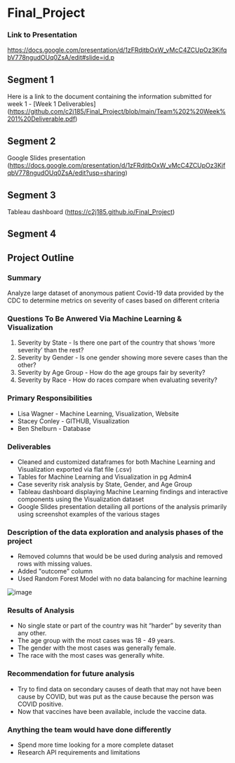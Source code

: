 # Final_Project



### Link to Presentation
https://docs.google.com/presentation/d/1zFRdjtbOxW_vMcC4ZCUpOz3KjfqbV778ngudOUq0ZsA/edit#slide=id.p


## Segment 1
Here is a link to the document containing the information submitted for week 1 - [Week 1 Deliverables] (https://github.com/c2j185/Final_Project/blob/main/Team%202%20Week%201%20Deliverable.pdf)


## Segment 2
Google Slides presentation
(https://docs.google.com/presentation/d/1zFRdjtbOxW_vMcC4ZCUpOz3KjfqbV778ngudOUq0ZsA/edit?usp=sharing)


## Segment 3
Tableau dashboard
(https://c2j185.github.io/Final_Project)


## Segment 4

## Project Outline
### Summary 
Analyze large dataset of anonymous patient Covid-19 data provided by the CDC to determine metrics on severity of cases based on different criteria

### Questions To Be Anwered Via Machine Learning & Visualization
1) Severity by State - Is there one part of the country that shows ‘more severity’ than the rest?
2) Severity by Gender - Is one gender showing more severe cases than the other?
3) Severity by Age Group - How do the age groups fair by severity?
4) Severity by Race - How do races compare when evaluating severity?

### Primary Responsibilities
- Lisa Wagner - Machine Learning, Visualization, Website
- Stacey Conley - GITHUB, Visualization
- Ben Shelburn - Database

### Deliverables
- Cleaned and customized dataframes for both Machine Learning and Visualization exported via flat file (.csv)
- Tables for Machine Learning and Visualization in pg Admin4
- Case severity risk analysis by State, Gender, and Age Group
- Tableau dashboard displaying Machine Learning findings and interactive components using the Visualization dataset
- Google Slides presentation detailing all portions of the analysis primarily using screenshot examples of the various stages

### Description of the data exploration and analysis phases of the project
- Removed columns that would be be used during analysis and removed rows with missing values.
- Added "outcome" column
- Used Random Forest Model with no data balancing for machine learning

![image](https://user-images.githubusercontent.com/86030200/144409098-3b087f4a-9536-4b19-abc5-9b99b8498746.png)

### Results of Analysis
- No single state or part of the country was hit “harder” by severity than any other.
- The age group with the most cases was 18 - 49 years.
- The gender with the most cases was generally female.
- The race with the most cases was generally white.

### Recommendation for future analysis
- Try to find data on secondary causes of death that may not have been cause by COVID, but was put as the cause because the person was COVID positive.
- Now that vaccines have been available, include the vaccine data.

### Anything the team would have done differently
- Spend more time looking for a more complete dataset
- Research API requirements and limitations

